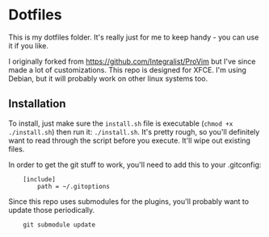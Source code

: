 Dotfiles
======

This is my dotfiles folder. It's really just for me to keep handy - you can 
use it if you like. 

I originally forked from https://github.com/Integralist/ProVim but I've since
made a lot of customizations. This repo is designed for XFCE. 
I'm using Debian, but it will probably work on other linux systems too.

## Installation

To install, just make sure the `install.sh` file is executable 
(`chmod +x ./install.sh`)
then run it: `./install.sh`. It's pretty rough, so you'll definitely want
to read through the script before you execute. It'll wipe out existing files.

In order to get the git stuff to work, you'll need to add this to your 
.gitconfig:

        [include]
            path = ~/.gitoptions

Since this repo uses submodules for the plugins, you'll probably want to 
update those periodically.

        git submodule update

